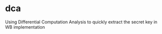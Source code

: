 # dca
Using Differential Computation Analysis to quickly extract the secret key in WB implementation
